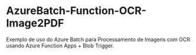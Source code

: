 # AzureBatch-Function-OCR-Image2PDF
Exemplo de uso do Azure Batch para Processamento de Imagens com OCR usando Azure Function Apps + Blob Trigger.
